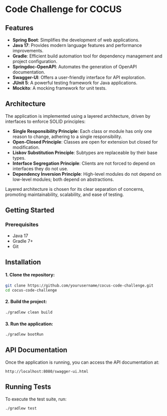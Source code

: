 # Code Challenge for COCUS

## Features
- **Spring Boot**: Simplifies the development of web applications.
- **Java 17**: Provides modern language features and performance improvements.
- **Gradle**: Efficient build automation tool for dependency management and project configuration.
- **Springdoc-OpenAPI**: Automates the generation of OpenAPI documentation.
- **Swagger-UI**: Offers a user-friendly interface for API exploration.
- **JUnit 5**: A powerful testing framework for Java applications.
- **Mockito**: A mocking framework for unit tests.

## Architecture
The application is implemented using a layered architecture, driven by interfaces to enforce SOLID principles:

- **Single Responsibility Principle**: Each class or module has only one reason to change, adhering to a single responsibility.
- **Open-Closed Principle**: Classes are open for extension but closed for modification.
- **Liskov Substitution Principle**: Subtypes are replaceable by their base types.
- **Interface Segregation Principle**: Clients are not forced to depend on interfaces they do not use.
- **Dependency Inversion Principle**: High-level modules do not depend on low-level modules; both depend on abstractions.

Layered architecture is chosen for its clear separation of concerns, promoting maintainability, scalability, and ease of testing.

## Getting Started

### Prerequisites
- Java 17
- Gradle 7+
- Git

## Installation

#### 1. Clone the repository:
```bash
git clone https://github.com/yourusername/cocus-code-challenge.git
cd cocus-code-challenge
```

#### 2. Build the project:
```bash
./gradlew clean build
```

#### 3. Run the application:
```bash
./gradlew bootRun
```

## API Documentation
Once the application is running, you can access the API documentation at:
```
http://localhost:8080/swagger-ui.html
```

## Running Tests
To execute the test suite, run:
```bash
./gradlew test
```
